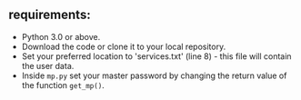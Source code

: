## requirements:
* Python 3.0 or above.
* Download the code or clone it to your local repository.
* Set your preferred location to 'services.txt' (line 8) - this file will contain the user data.
* Inside `mp.py` set your master password by changing the return value of the function `get_mp()`.
